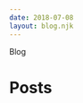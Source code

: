 ```yaml
---
date: 2018-07-08
layout: blog.njk
---
```


<div class="page-tag">Blog</div> 

<h1 class="page-title">Posts</h1>


<style>
.postcards {
  display: grid;
  grid-template-columns: repeat(auto-fit, minmax(240px, 400px));
  grid-column-gap: 24px;
  grid-row-gap: 24px;
  margin-bottom: 48px;
}

.postcard {
  display: block;
  padding: 16px;
  border: 1px solid var(--border-color);
  border-radius: var(--border-radius);
}

.postcard:hover {
  text-decoration: none;
  background-color: #f5f5f5;
}


.postcard__draft-label {
  float: right;
  margin-left: 4px;
  font-size: 12px;
  font-weight: 700;
  color: var(--secondary-color);
}

.postcard__title {
  margin: 0 0 4px 0;
  color: var(--color);
  font-weight: 700;
}

.postcard__date {
  color: var(--muted-color);
  font-weight: 600;
}
</style>
